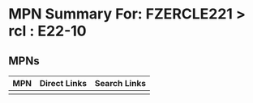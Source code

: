 



# MPN Summary For: FZERCLE221 > rcl : E22-10

## MPNs
  

|MPN|Direct Links|Search Links|
| :--- | :--- | :--- |
||||
